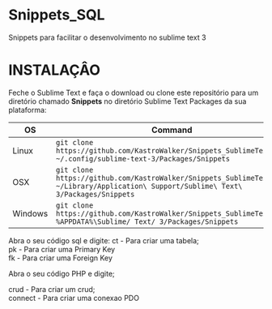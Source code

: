 # Snippets_SQL

Snippets para facilitar o desenvolvimento no sublime text 3 

# INSTALAÇÂO

Feche o Sublime Text e faça o download ou clone este repositório para um diretório chamado **Snippets** no diretório Sublime Text Packages da sua plataforma:

OS | Command
-- | -----
Linux | `git clone https://github.com/KastroWalker/Snippets_SublimeText.git ~/.config/sublime-text-3/Packages/Snippets`
OSX | `git clone https://github.com/KastroWalker/Snippets_SublimeText.git ~/Library/Application\ Support/Sublime\ Text\ 3/Packages/Snippets`
Windows | `git clone https://github.com/KastroWalker/Snippets_SublimeText.git %APPDATA%\Sublime/ Text/ 3/Packages/Snippets`

Abra o seu código sql e digite:
ct - Para criar uma tabela; <br>
pk - Para criar uma Primary Key <br>
fk - Para criar uma Foreign Key <br>

Abra o seu código PHP e digite;

crud - Para criar um crud; <br>
connect - Para criar uma conexao PDO